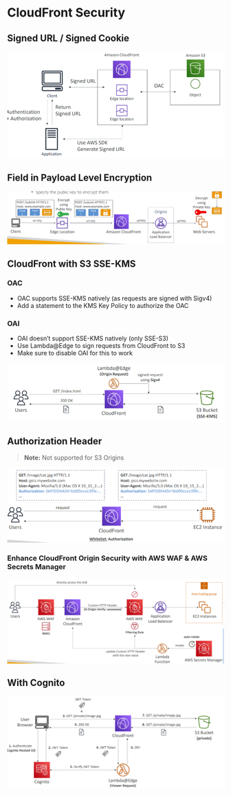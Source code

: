 # CloudFront Security

## Signed URL / Signed Cookie

![](/assets/2025-04-13-12-47-23.png)

## Field in Payload Level Encryption

![](/assets/2025-04-13-12-48-38.png)

## CloudFront with S3 SSE-KMS

### OAC

- OAC supports SSE-KMS natively (as requests are signed with Sigv4)
- Add a statement to the KMS Key Policy to authorize the OAC

### OAI

- OAI doesn’t support SSE-KMS natively (only SSE-S3)
- Use Lambda@Edge to sign requests from CloudFront to S3
- Make sure to disable OAI for this to work

![](/assets/2025-04-13-12-50-13.png)

## Authorization Header

> **Note:** Not supported for S3 Origins

![](/assets/2025-04-13-12-50-43.png)

### Enhance CloudFront Origin Security with AWS WAF & AWS Secrets Manager

![](/assets/2025-04-13-13-05-30.png)

## With Cognito

![](/assets/2025-04-13-13-02-40.png)
